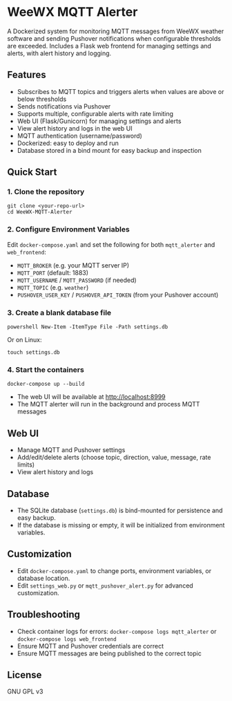 # WeeWX MQTT Alerter

A Dockerized system for monitoring MQTT messages from WeeWX weather software and sending Pushover notifications when configurable thresholds are exceeded. Includes a Flask web frontend for managing settings and alerts, with alert history and logging.

## Features
- Subscribes to MQTT topics and triggers alerts when values are above or below thresholds
- Sends notifications via Pushover
- Supports multiple, configurable alerts with rate limiting
- Web UI (Flask/Gunicorn) for managing settings and alerts
- View alert history and logs in the web UI
- MQTT authentication (username/password)
- Dockerized: easy to deploy and run
- Database stored in a bind mount for easy backup and inspection

## Quick Start

### 1. Clone the repository
```
git clone <your-repo-url>
cd WeeWX-MQTT-Alerter
```

### 2. Configure Environment Variables
Edit `docker-compose.yaml` and set the following for both `mqtt_alerter` and `web_frontend`:
- `MQTT_BROKER` (e.g. your MQTT server IP)
- `MQTT_PORT` (default: 1883)
- `MQTT_USERNAME` / `MQTT_PASSWORD` (if needed)
- `MQTT_TOPIC` (e.g. `weather`)
- `PUSHOVER_USER_KEY` / `PUSHOVER_API_TOKEN` (from your Pushover account)

### 3. Create a blank database file
```
powershell New-Item -ItemType File -Path settings.db
```
Or on Linux:
```
touch settings.db
```

### 4. Start the containers
```
docker-compose up --build
```

- The web UI will be available at [http://localhost:8999](http://localhost:8999)
- The MQTT alerter will run in the background and process MQTT messages

## Web UI
- Manage MQTT and Pushover settings
- Add/edit/delete alerts (choose topic, direction, value, message, rate limits)
- View alert history and logs

## Database
- The SQLite database (`settings.db`) is bind-mounted for persistence and easy backup.
- If the database is missing or empty, it will be initialized from environment variables.

## Customization
- Edit `docker-compose.yaml` to change ports, environment variables, or database location.
- Edit `settings_web.py` or `mqtt_pushover_alert.py` for advanced customization.

## Troubleshooting
- Check container logs for errors: `docker-compose logs mqtt_alerter` or `docker-compose logs web_frontend`
- Ensure MQTT and Pushover credentials are correct
- Ensure MQTT messages are being published to the correct topic

## License
GNU GPL v3
